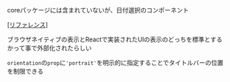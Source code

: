 coreパッケージには含まれていないが、日付選択のコンポーネント

[[リファレンス]](https://material-ui-pickers.dev/api/DatePicker)

ブラウザネイティブの表示とReactで実装されたUIの表示のどっちを標準とするかって事で外部化されたらしい

`orientation`の`prop`に`'portrait'`を明示的に指定することでタイトルバーの位置を制限できる
